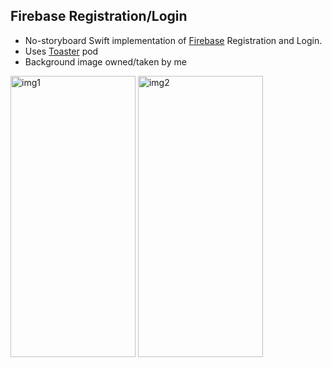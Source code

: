 Firebase Registration/Login
---------------------------

- No-storyboard Swift implementation of [Firebase](https://firebase.google.com/) Registration and Login.
- Uses [Toaster](https://github.com/devxoul/Toaster) pod
- Background image owned/taken by me

<img src="https://i.imgur.com/zMFuzNz.png" alt="img1" style="width: 200px;height: 450px"/>
<img src="https://i.imgur.com/57mFhg5.png" alt="img2" style="width: 200px;height: 450px"/>
